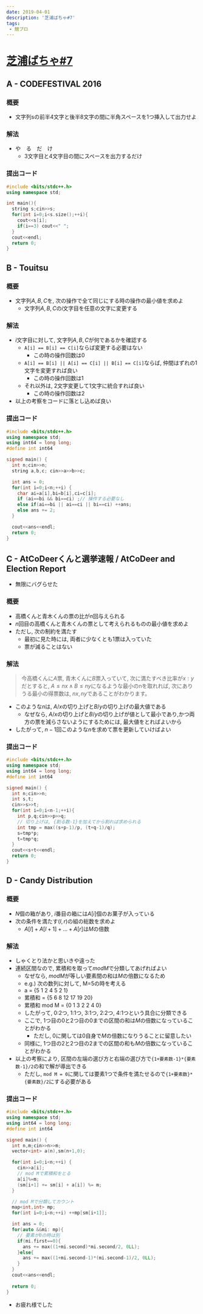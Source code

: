 ```yaml
---
date: 2019-04-01
description: '芝浦ばちゃ#7'
tags:
 - 競プロ
---
```


# [芝浦ばちゃ#7](https://not-522.appspot.com/contest/5711986826412032)

## A - CODEFESTIVAL 2016
### 概要
 - 文字列sの前半4文字と後半8文字の間に半角スペースを1つ挿入して出力せよ

### 解法
 - や　る　だ　け
   - 3文字目と4文字目の間にスペースを出力するだけ

### 提出コード
```cpp
#include <bits/stdc++.h>
using namespace std;

int main(){
  string s;cin>>s;
  for(int i=0;i<s.size();++i){
    cout<<s[i];
    if(i==3) cout<<" ";
  }
  cout<<endl;
  return 0;
}
```

## B - Touitsu
### 概要
 - 文字列$A,B,C$を, 次の操作で全て同じにする時の操作の最小値を求めよ
   - 文字列$A,B,C$の$i$文字目を任意の文字に変更する

### 解法
 - $i$文字目に対して, 文字列$A,B,C$が何であるかを確認する
   - `A[i] == B[i] == C[i]`ならば変更する必要はない
     - この時の操作回数は0
   - `A[i] == B[i] || A[i] == C[i] || B[i] == C[i]`ならば, 仲間はずれの1文字を変更すれば良い
     - この時の操作回数は1
   - それ以外は, 2文字変更して1文字に統合すれば良い
     - この時の操作回数は2
 - 以上の考察をコードに落とし込めば良い

### 提出コード
```cpp
#include <bits/stdc++.h>
using namespace std;
using int64 = long long;
#define int int64

signed main() {
  int n;cin>>n;
  string a,b,c; cin>>a>>b>>c;

  int ans = 0;
  for(int i=0;i<n;++i) {
    char ai=a[i],bi=b[i],ci=c[i];
    if (ai==bi && bi==ci) ;// 操作する必要なし
    else if(ai==bi || ai==ci || bi==ci) ++ans;
    else ans += 2;
  }

  cout<<ans<<endl;
  return 0;
}
```

## C - AtCoDeerくんと選挙速報 / AtCoDeer and Election Report
 - 無限にバグらせた
### 概要
 - 高橋くんと青木くんの票の比が$n$回与えられる
 - $n$回目の高橋くんと青木くんの票として考えられるものの最小値を求めよ
 - ただし, 次の制約を満たす
   - 最初に見た時には, 両者に少なくとも1票は入っていた
   - 票が減ることはない

### 解法
> 今高橋くんに$A$票, 青木くんに$B$票入っていて, 次に満たすべき比率が$x:y$だとすると, $A \leq nx \land B \leq ny$になるような最小のnを取れれば, 次にありうる最小の得票数は, $nx, ny$であることがわかります。

 - このような$n$は, $A/x$の切り上げと$B/y$の切り上げの最大値である
   - なぜなら, $A/x$の切り上げと$B/y$の切り上げが値として最小であり,かつ両方の票を減らさないようにするためには, 最大値をとればよいから
 - したがって, $n-1$回このような$n$を求めて票を更新していけばよい


### 提出コード
```cpp
#include <bits/stdc++.h>
using namespace std;
using int64 = long long;
#define int int64

signed main() {
  int n;cin>>n;
  int s,t;
  cin>>s>>t;
  for(int i=0;i<n-1;++i){
    int p,q;cin>>p>>q;
    // 切り上げは, {割る数-1}を加えてから割れば求められる
    int tmp = max((s+p-1)/p, (t+q-1)/q);
    s=tmp*p;
    t=tmp*q;
  }
  cout<<s+t<<endl;
  return 0;
}

```

## D - Candy Distribution
### 概要
 - $N$個の箱があり, $i$番目の箱には$A[i]$個のお菓子が入っている
 - 次の条件を満たす$(l,r)$の組の総数を求めよ
   - $A[l]+A[l+1]+...+A[r]$は$M$の倍数

### 解法
 - しゃくとり法かと思いきや違った
 - 連続区間なので, 累積和を取って$mod M$で分類してあげればよい
   - なぜなら, $mod M$が等しい要素間の和は$M$の倍数になるため
   - e.g.) 次の数列に対して, M=5の時を考える
   - a = {5 1 2 4 5 2 1}
   - 累積和 = {5 6 8 12 17 19 20}
   - 累積和 mod M = {0 1 3 2 2 4 0}
   - したがって, 0:2つ, 1:1つ, 3:1つ, 2:2つ, 4:1つという具合に分類できる
   - ここで, 1つ目の0と2つ目の0までの区間の和は$M$の倍数になっていることがわかる
     - ただし, 0に関しては0自身で$M$の倍数になりうることに留意したい
   - 同様に, 1つ目の2と2つ目の2までの区間の和も$M$の倍数になっていることがわかる
 - 以上の考察により, 区間の左端の選び方と右端の選び方で`{1+要素数-1}*{要素数-1}/2`の和で解が導出できる
   - ただし, `mod M = 0`に関しては要素1つで条件を満たせるので`{1+要素数}*{要素数}/2`にする必要がある
 
### 提出コード
```cpp
#include <bits/stdc++.h>
using namespace std;
using int64 = long long;
#define int int64

signed main() {
  int n,m;cin>>n>>m;
  vector<int> a(n),sm(n+1,0);

  for(int i=0;i<n;++i) {
    cin>>a[i];
    // mod Mで累積和をとる
    a[i]%=m;
    (sm[i+1] += sm[i] + a[i]) %= m;
  }

  // mod Mで分類してカウント
  map<int,int> mp;
  for(int i=0;i<n;++i) ++mp[sm[i+1]];

  int ans = 0;
  for(auto &&mi: mp){
    // 要素が0の時は別
    if(mi.first==0){
      ans += max((1+mi.second)*mi.second/2, 0LL);
    }else{
      ans += max((1+mi.second-1)*(mi.second-1)/2, 0LL);
    }
  }
  cout<<ans<<endl;
  
  return 0;
}
```

 - お疲れ様でした